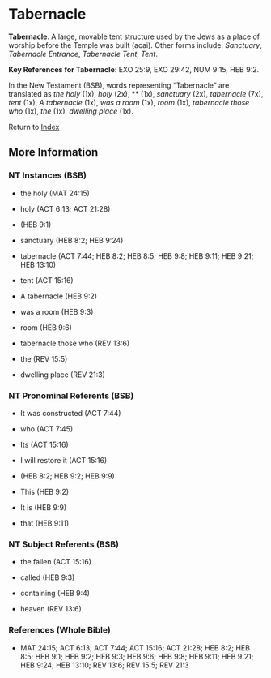 # Tabernacle
**Tabernacle**. 
A large, movable tent structure used by the Jews as a place of worship before the Temple was built (acai). 
Other forms include: 
*Sanctuary*, *Tabernacle Entrance*, *Tabernacle Tent*, *Tent*. 


**Key References for Tabernacle**: 
EXO 25:9, EXO 29:42, NUM 9:15, HEB 9:2. 




In the New Testament (BSB), words representing “Tabernacle” are translated as 
*the holy* (1x), *holy* (2x), ** (1x), *sanctuary* (2x), *tabernacle* (7x), *tent* (1x), *A tabernacle* (1x), *was a room* (1x), *room* (1x), *tabernacle those who* (1x), *the* (1x), *dwelling place* (1x). 


Return to [Index](00-Index.md)

## More Information

### NT Instances (BSB)

* the holy (MAT 24:15)

* holy (ACT 6:13; ACT 21:28)

*  (HEB 9:1)

* sanctuary (HEB 8:2; HEB 9:24)

* tabernacle (ACT 7:44; HEB 8:2; HEB 8:5; HEB 9:8; HEB 9:11; HEB 9:21; HEB 13:10)

* tent (ACT 15:16)

* A tabernacle (HEB 9:2)

* was a room (HEB 9:3)

* room (HEB 9:6)

* tabernacle those who (REV 13:6)

* the (REV 15:5)

* dwelling place (REV 21:3)



### NT Pronominal Referents (BSB)

* It was constructed (ACT 7:44)

* who (ACT 7:45)

* Its (ACT 15:16)

* I will restore it (ACT 15:16)

*  (HEB 8:2; HEB 9:2; HEB 9:9)

* This (HEB 9:2)

* It is (HEB 9:9)

* that (HEB 9:11)



### NT Subject Referents (BSB)

* the fallen (ACT 15:16)

* called (HEB 9:3)

* containing (HEB 9:4)

* heaven (REV 13:6)



### References (Whole Bible)

* MAT 24:15; ACT 6:13; ACT 7:44; ACT 15:16; ACT 21:28; HEB 8:2; HEB 8:5; HEB 9:1; HEB 9:2; HEB 9:3; HEB 9:6; HEB 9:8; HEB 9:11; HEB 9:21; HEB 9:24; HEB 13:10; REV 13:6; REV 15:5; REV 21:3



